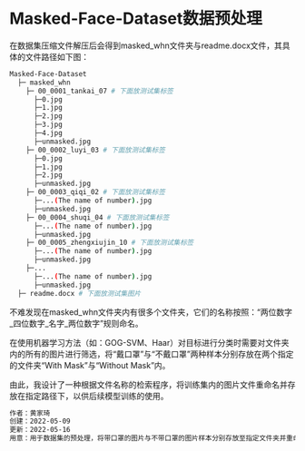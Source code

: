 # Masked-Face-Dataset数据预处理

在数据集压缩文件解压后会得到masked_whn文件夹与readme.docx文件，其具体的文件路径如下图：

```bash
Masked-Face-Dataset
  ├─ masked_whn
    ├─ 00_0001_tankai_07 # 下面放测试集标签
      ├─0.jpg
      ├─1.jpg
      ├─2.jpg
      ├─3.jpg
      ├─4.jpg
      ├─unmasked.jpg
    ├─ 00_0002_luyi_03 # 下面放测试集标签
      ├─0.jpg
      ├─1.jpg
      ├─2.jpg
      ├─unmasked.jpg
    ├─ 00_0003_qiqi_02 # 下面放测试集标签
      ├─...(The name of number).jpg
      ├─unmasked.jpg
    ├─ 00_0004_shuqi_04 # 下面放测试集标签
      ├─...(The name of number).jpg
      ├─unmasked.jpg
    ├─ 00_0005_zhengxiujin_10 # 下面放测试集标签
      ├─...(The name of number).jpg
      ├─unmasked.jpg
    ├─...
      ├─...(The name of number).jpg
      ├─unmasked.jpg
  ├─ readme.docx # 下面放测试集图片
```
不难发现在masked_whn文件夹内有很多个文件夹，它们的名称按照：“两位数字_四位数字_名字_两位数字”规则命名。

在使用机器学习方法（如：GOG-SVM、Haar）对目标进行分类时需要对文件夹内的所有的图片进行筛选，将“戴口罩”与“不戴口罩”两种样本分别存放在两个指定的文件夹“With Mask”与“Without Mask”内。

由此，我设计了一种根据文件名称的检索程序，将训练集内的图片文件重命名并存放在指定路径下，以供后续模型训练的使用。



```bash
作者：黄家琦
创建：2022-05-09
更新：2022-05-16
用意：用于数据集的预处理，将带口罩的图片与不带口罩的图片样本分别存放至指定文件夹并重命名
```


